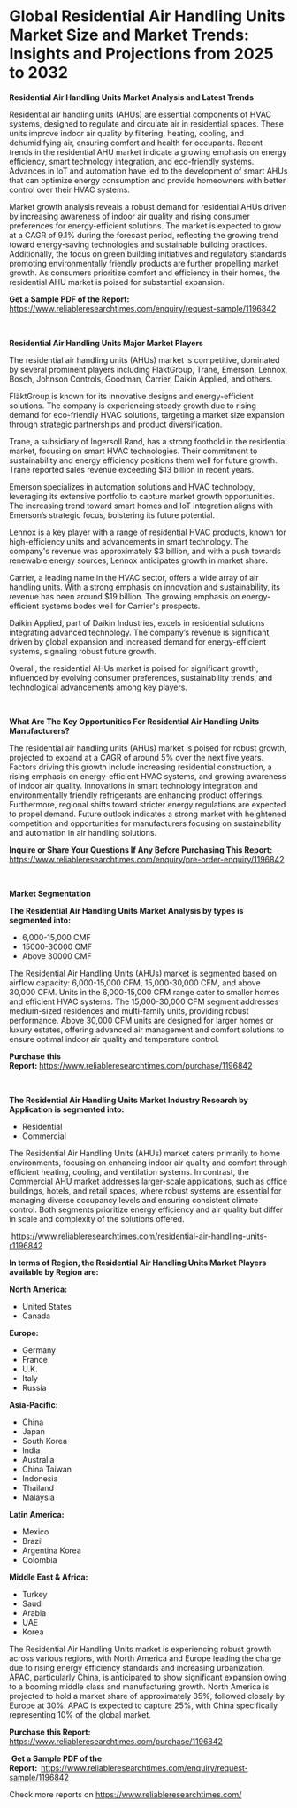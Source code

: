 <p><h1>Global Residential Air Handling Units Market Size and Market Trends: Insights and Projections from 2025 to 2032</h1></p><p><strong>Residential Air Handling Units Market Analysis and Latest Trends</strong></p>
<p><p>Residential air handling units (AHUs) are essential components of HVAC systems, designed to regulate and circulate air in residential spaces. These units improve indoor air quality by filtering, heating, cooling, and dehumidifying air, ensuring comfort and health for occupants. Recent trends in the residential AHU market indicate a growing emphasis on energy efficiency, smart technology integration, and eco-friendly systems. Advances in IoT and automation have led to the development of smart AHUs that can optimize energy consumption and provide homeowners with better control over their HVAC systems.</p><p>Market growth analysis reveals a robust demand for residential AHUs driven by increasing awareness of indoor air quality and rising consumer preferences for energy-efficient solutions. The market is expected to grow at a CAGR of 9.1% during the forecast period, reflecting the growing trend toward energy-saving technologies and sustainable building practices. Additionally, the focus on green building initiatives and regulatory standards promoting environmentally friendly products are further propelling market growth. As consumers prioritize comfort and efficiency in their homes, the residential AHU market is poised for substantial expansion.</p></p>
<p><strong>Get a Sample PDF of the Report:&nbsp;</strong> <a href="https://www.reliableresearchtimes.com/enquiry/request-sample/1196842?utm_campaign=3281&utm_medium=2&utm_source=Github&utm_content=ia&utm_term=10042025&utm_id=residential-air-handling-units">https://www.reliableresearchtimes.com/enquiry/request-sample/1196842</a></p>
<p>&nbsp;</p>
<p><strong>Residential Air Handling Units Major Market Players</strong></p>
<p><p>The residential air handling units (AHUs) market is competitive, dominated by several prominent players including FläktGroup, Trane, Emerson, Lennox, Bosch, Johnson Controls, Goodman, Carrier, Daikin Applied, and others.</p><p>FläktGroup is known for its innovative designs and energy-efficient solutions. The company is experiencing steady growth due to rising demand for eco-friendly HVAC solutions, targeting a market size expansion through strategic partnerships and product diversification.</p><p>Trane, a subsidiary of Ingersoll Rand, has a strong foothold in the residential market, focusing on smart HVAC technologies. Their commitment to sustainability and energy efficiency positions them well for future growth. Trane reported sales revenue exceeding $13 billion in recent years.</p><p>Emerson specializes in automation solutions and HVAC technology, leveraging its extensive portfolio to capture market growth opportunities. The increasing trend toward smart homes and IoT integration aligns with Emerson’s strategic focus, bolstering its future potential.</p><p>Lennox is a key player with a range of residential HVAC products, known for high-efficiency units and advancements in smart technology. The company's revenue was approximately $3 billion, and with a push towards renewable energy sources, Lennox anticipates growth in market share.</p><p>Carrier, a leading name in the HVAC sector, offers a wide array of air handling units. With a strong emphasis on innovation and sustainability, its revenue has been around $19 billion. The growing emphasis on energy-efficient systems bodes well for Carrier's prospects.</p><p>Daikin Applied, part of Daikin Industries, excels in residential solutions integrating advanced technology. The company’s revenue is significant, driven by global expansion and increased demand for energy-efficient systems, signaling robust future growth.</p><p>Overall, the residential AHUs market is poised for significant growth, influenced by evolving consumer preferences, sustainability trends, and technological advancements among key players.</p></p>
<p>&nbsp;</p>
<p><strong>What Are The Key Opportunities For Residential Air Handling Units Manufacturers?</strong></p>
<p><p>The residential air handling units (AHUs) market is poised for robust growth, projected to expand at a CAGR of around 5% over the next five years. Factors driving this growth include increasing residential construction, a rising emphasis on energy-efficient HVAC systems, and growing awareness of indoor air quality. Innovations in smart technology integration and environmentally friendly refrigerants are enhancing product offerings. Furthermore, regional shifts toward stricter energy regulations are expected to propel demand. Future outlook indicates a strong market with heightened competition and opportunities for manufacturers focusing on sustainability and automation in air handling solutions.</p></p>
<p><strong>Inquire or Share Your Questions If Any Before Purchasing This Report:</strong> <a href="https://www.reliableresearchtimes.com/enquiry/pre-order-enquiry/1196842?utm_campaign=3281&utm_medium=2&utm_source=Github&utm_content=ia&utm_term=10042025&utm_id=residential-air-handling-units">https://www.reliableresearchtimes.com/enquiry/pre-order-enquiry/1196842</a></p>
<p>&nbsp;</p>
<p><strong>Market Segmentation</strong></p>
<p><strong>The Residential Air Handling Units Market Analysis by types is segmented into:</strong></p>
<p><ul><li>6,000-15,000 CMF</li><li>15000-30000 CMF</li><li>Above 30000 CMF</li></ul></p>
<p><p>The Residential Air Handling Units (AHUs) market is segmented based on airflow capacity: 6,000-15,000 CFM, 15,000-30,000 CFM, and above 30,000 CFM. Units in the 6,000-15,000 CFM range cater to smaller homes and efficient HVAC systems. The 15,000-30,000 CFM segment addresses medium-sized residences and multi-family units, providing robust performance. Above 30,000 CFM units are designed for larger homes or luxury estates, offering advanced air management and comfort solutions to ensure optimal indoor air quality and temperature control.</p></p>
<p><strong>Purchase this Report:&nbsp;</strong><a href="https://www.reliableresearchtimes.com/purchase/1196842?utm_campaign=3281&utm_medium=2&utm_source=Github&utm_content=ia&utm_term=10042025&utm_id=residential-air-handling-units">https://www.reliableresearchtimes.com/purchase/1196842</a></p>
<p>&nbsp;</p>
<p><strong>The Residential Air Handling Units Market Industry Research by Application is segmented into:</strong></p>
<p><ul><li>Residential</li><li>Commercial</li></ul></p>
<p><p>The Residential Air Handling Units (AHUs) market caters primarily to home environments, focusing on enhancing indoor air quality and comfort through efficient heating, cooling, and ventilation systems. In contrast, the Commercial AHU market addresses larger-scale applications, such as office buildings, hotels, and retail spaces, where robust systems are essential for managing diverse occupancy levels and ensuring consistent climate control. Both segments prioritize energy efficiency and air quality but differ in scale and complexity of the solutions offered.</p></p>
<p><a href="https://www.reliableresearchtimes.com/residential-air-handling-units-r1196842?utm_campaign=3281&utm_medium=2&utm_source=Github&utm_content=ia&utm_term=10042025&utm_id=residential-air-handling-units">&nbsp;https://www.reliableresearchtimes.com/residential-air-handling-units-r1196842</a></p>
<p><strong>In terms of Region, the Residential Air Handling Units Market Players available by Region are:</strong></p>
<p>
    <p> <strong> North America: </strong>
        <ul>
            <li>United States</li>
            <li>Canada</li>
        </ul>
        </p> 
    <p> <strong> Europe: </strong>
        <ul>
            <li>Germany</li>
            <li>France</li>
            <li>U.K.</li>
            <li>Italy</li>
            <li>Russia</li>
        </ul>
        </p> 
    <p> <strong> Asia-Pacific: </strong>
        <ul>
            <li>China</li>
            <li>Japan</li>
            <li>South Korea</li>
            <li>India</li>
            <li>Australia</li>
            <li>China Taiwan</li>
            <li>Indonesia</li>
            <li>Thailand</li>
            <li>Malaysia</li>
        </ul>
        </p> 
    <p> <strong> Latin America: </strong>
        <ul>
            <li>Mexico</li>
            <li>Brazil</li>
            <li>Argentina Korea</li>
            <li>Colombia</li>
        </ul>
        </p> 
    <p> <strong> Middle East & Africa: </strong>
        <ul>
            <li>Turkey</li>
            <li>Saudi</li>
            <li>Arabia</li>
            <li>UAE</li>
            <li>Korea</li>
        </ul>
    </p>
    </p>
<p><p>The Residential Air Handling Units market is experiencing robust growth across various regions, with North America and Europe leading the charge due to rising energy efficiency standards and increasing urbanization. APAC, particularly China, is anticipated to show significant expansion owing to a booming middle class and manufacturing growth. North America is projected to hold a market share of approximately 35%, followed closely by Europe at 30%. APAC is expected to capture 25%, with China specifically representing 10% of the global market.</p></p>
<p><strong>Purchase this Report: </strong><a href="https://www.reliableresearchtimes.com/purchase/1196842?utm_campaign=3281&utm_medium=2&utm_source=Github&utm_content=ia&utm_term=10042025&utm_id=residential-air-handling-units">https://www.reliableresearchtimes.com/purchase/1196842</a></p>
<p>&nbsp;<strong>Get a Sample PDF of the Report:&nbsp;&nbsp;</strong><a href="https://www.reliableresearchtimes.com/enquiry/request-sample/1196842?utm_campaign=3281&utm_medium=2&utm_source=Github&utm_content=ia&utm_term=10042025&utm_id=residential-air-handling-units">https://www.reliableresearchtimes.com/enquiry/request-sample/1196842</a></p>
<p><strong></strong></p>
<p>Check more reports on <a href="https://www.reliableresearchtimes.com/?utm_campaign=3281&utm_medium=2&utm_source=Github&utm_content=ia&utm_term=10042025&utm_id=residential-air-handling-units">https://www.reliableresearchtimes.com/</a></p>